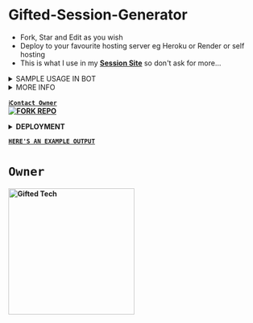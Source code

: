 # Gifted-Session-Generator
- Fork, Star and Edit as you wish
- Deploy to your favourite hosting server eg Heroku or Render or self hosting
- This is what I use in my **[Session Site](https://session.giftedtech.co.ke)** so don't ask for more...

<details>
<summary>SAMPLE USAGE IN BOT</summary>
   
```js
// 1. IN YOUR LIB OR SOMEWHERE YOU LIKE:
const fs = require('fs'),
      zlib = require('zlib');
      path = require('path'), 
      axios = require('axios'),
      sessionDir = path.join(__dirname, 'session'),
      credsPath = path.join(sessionDir, 'creds.json'),
      createDirIfNotExist = dir => !fs.existsSync(dir) && fs.mkdirSync(dir, { recursive: true });

createDirIfNotExist(sessionDir);

async function loadSession() {
    try {
        if (fs.existsSync(sessionPath)) {
            fs.unlinkSync(sessionPath);
            console.log("♻️ ᴏʟᴅ ꜱᴇꜱꜱɪᴏɴ ʀᴇᴍᴏᴠᴇᴅ");
        }

        if (!config.SESSION_ID || typeof config.SESSION_ID !== 'string') {
            throw new Error("❌ SESSION_ID is missing or invalid");
        }

        const [header, b64data] = config.SESSION_ID.split('~');

        if (header !== "Gifted" || !b64data) {
            throw new Error("❌ Invalid session format. Expected 'Gifted~.....'");
        }

        const cleanB64 = b64data.replace('...', '');
        const compressedData = Buffer.from(cleanB64, 'base64');
        const decompressedData = zlib.gunzipSync(compressedData);

        if (!fs.existsSync(sessionDir)) {
            fs.mkdirSync(sessionDir, { recursive: true });
        }

        fs.writeFileSync(credsPath, decompressedData, "utf8");
        console.log("✅ ɴᴇᴡ ꜱᴇꜱꜱɪᴏɴ ʟᴏᴀᴅᴇᴅ ꜱᴜᴄᴄᴇꜱꜱꜰᴜʟʟʏ");

    } catch (e) {
        console.error("❌ Session Error:", e.message);
        throw e;
    }
}

module.exports = { loadSession }


// 2. IN YOUR BOT START FILE(INDEX.JS/CLIENT.JS):
const { loadSession } = require("./lib");
// Other things....
async function ConnectGiftedToWA() {
  await loadSession();
console.log('⏱️ Conneting Gifted Md ⏱️')
const { state, saveCreds } = await useMultiFileAuthState(__dirname + '/session/')
var { version, isLatest } = await fetchLatestBaileysVersion()

const Gifted = GiftedConnect({
        version,
        logger: P({ level: 'silent' }),
        printQRInTerminal: !config.SESSION_ID, // Continue your functions......


```

</details>

<details>
<summary>MORE INFO</summary>
   
<strong>NB:<strong/> This repo also generates session ID for all bots using gifted-baileys/whiskeysockets/baileys but with ***zlib*** comressor.
[![-----------------------------------------------------](https://raw.githubusercontent.com/andreasbm/readme/master/assets/lines/colored.png)](#table-of-contents)
<br/>WEB - PAIR CODE FOR BOTS WITH GIFTED-BAILEYS
[![-----------------------------------------------------](https://raw.githubusercontent.com/andreasbm/readme/master/assets/lines/colored.png)](#table-of-contents)
<p align="center">
   <a href="https://github.com/mauricegift">
    <img src="https://files.catbox.moe/52699c.jpg" width="500">
     
</a>
 <p align="center"><img src="https://profile-counter.glitch.me/{mauricegift}/count.svg" alt="Gifted:: Visitor's Count" /></p>

</details>



[`ℹ️Contact Owner`](https://api.giftedtech.co.ke/contact)
 <br>
<a href='https://github.com/mauricegift/gifted-session/fork' target="_blank">
    <img alt='FORK REPO' src='https://img.shields.io/badge/-FORK REPO-black?style=for-the-badge&logo=github&logoColor=white'/>
</a>



<details>
<summary>DEPLOYMENT</summary>
 
<a href='https://dashboard.heroku.com/new?template=https://github.com/mauricegift/gifted-session' target="_blank"><img alt='HEROKU DEPLOY' src='https://img.shields.io/badge/-HEROKU DEPLOY-black?style=for-the-badge&logo=heroku&logoColor=white'/>
 <br>
<a href='https://dashboard.render.com' target="_blank">
    <img alt='DEPLOY TO RENDER' src='https://img.shields.io/badge/-DEPLOY TO RENDER-black?style=for-the-badge&logo=render&logoColor=white'/>
</a>
 <br>
<a href='https://app.koyeb.com' target="_blank">
    <img alt='DEPLOY TO KOYEB' src='https://img.shields.io/badge/-DEPLOY TO KOYEB-black?style=for-the-badge&logo=koyeb&logoColor=white'/>
</a>

</details>

[`HERE'S AN EXAMPLE OUTPUT`](https://session.giftedtech.co.ke)
# `Owner`

 <a href="https://github.com/mauricegift"><img src="https://github.com/mauricegift.png" width="250" height="250" alt="Gifted Tech"/></a>


   

